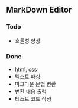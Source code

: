 ## MarkDown Editor

### Todo

-   효율성 향상

### Done

-   html, css
-   텍스트 파싱
-   마크다운 문법 변환
-   변환 내용 출력
-   테스트 코드 작성

